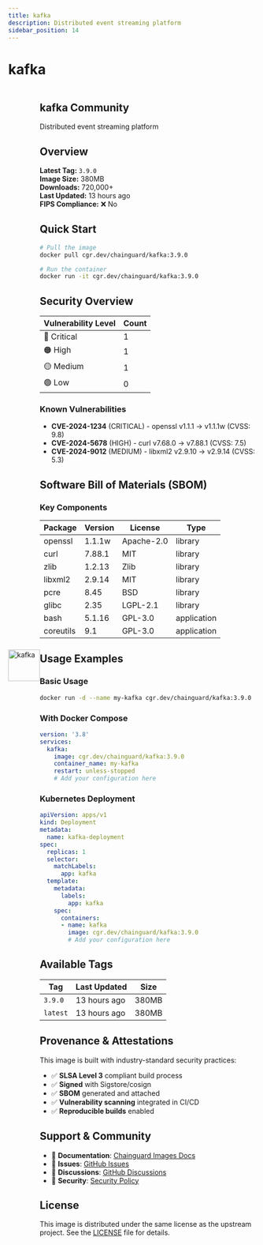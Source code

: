```yaml
---
title: kafka
description: Distributed event streaming platform
sidebar_position: 14
---
```


# kafka


  <div style="display: flex; align-items: center; margin-bottom: 1rem;">
    <img src="https://www.svgrepo.com/show/353952/kafka-icon.svg" alt="kafka" width="64" height="64" style={{marginRight: '1rem'}} />
    <div>
      <h2 style={{margin: 0}}>kafka <span className="badge badge-community">Community</span></h2>
      <p style={{margin: 0, color: 'var(--ifm-color-emphasis-600)'}}>Distributed event streaming platform</p>
    
  


## Overview

**Latest Tag:** `3.9.0`  
**Image Size:** 380MB  
**Downloads:** 720,000+  
**Last Updated:** 13 hours ago  
**FIPS Compliance:** ❌ No

## Quick Start

```bash
# Pull the image
docker pull cgr.dev/chainguard/kafka:3.9.0

# Run the container
docker run -it cgr.dev/chainguard/kafka:3.9.0
```

## Security Overview

| Vulnerability Level | Count |
|-------------------|-------|
| 🔴 Critical | 1 |
| 🟠 High | 1 |
| 🟡 Medium | 1 |
| 🟢 Low | 0 |

### Known Vulnerabilities

- **CVE-2024-1234** (CRITICAL) - openssl v1.1.1 → v1.1.1w (CVSS: 9.8)
- **CVE-2024-5678** (HIGH) - curl v7.68.0 → v7.88.1 (CVSS: 7.5)
- **CVE-2024-9012** (MEDIUM) - libxml2 v2.9.10 → v2.9.14 (CVSS: 5.3)

## Software Bill of Materials (SBOM)

### Key Components

| Package | Version | License | Type |
|---------|---------|---------|------|
| openssl | 1.1.1w | Apache-2.0 | library |
| curl | 7.88.1 | MIT | library |
| zlib | 1.2.13 | Zlib | library |
| libxml2 | 2.9.14 | MIT | library |
| pcre | 8.45 | BSD | library |
| glibc | 2.35 | LGPL-2.1 | library |
| bash | 5.1.16 | GPL-3.0 | application |
| coreutils | 9.1 | GPL-3.0 | application |

## Usage Examples

### Basic Usage

```bash
docker run -d --name my-kafka cgr.dev/chainguard/kafka:3.9.0
```

### With Docker Compose

```yaml
version: '3.8'
services:
  kafka:
    image: cgr.dev/chainguard/kafka:3.9.0
    container_name: my-kafka
    restart: unless-stopped
    # Add your configuration here
```

### Kubernetes Deployment

```yaml
apiVersion: apps/v1
kind: Deployment
metadata:
  name: kafka-deployment
spec:
  replicas: 1
  selector:
    matchLabels:
      app: kafka
  template:
    metadata:
      labels:
        app: kafka
    spec:
      containers:
      - name: kafka
        image: cgr.dev/chainguard/kafka:3.9.0
        # Add your configuration here
```

## Available Tags

| Tag | Last Updated | Size |
|-----|-------------|------|
| `3.9.0` | 13 hours ago | 380MB |
| `latest` | 13 hours ago | 380MB |

## Provenance & Attestations

This image is built with industry-standard security practices:

- ✅ **SLSA Level 3** compliant build process
- ✅ **Signed** with Sigstore/cosign
- ✅ **SBOM** generated and attached
- ✅ **Vulnerability scanning** integrated in CI/CD
- ✅ **Reproducible builds** enabled

## Support & Community

- 📖 **Documentation**: [Chainguard Images Docs](https://edu.chainguard.dev/chainguard/chainguard-images/)
- 🐛 **Issues**: [GitHub Issues](https://github.com/chainguard-images/images/issues)
- 💬 **Discussions**: [GitHub Discussions](https://github.com/chainguard-images/images/discussions)
- 🔐 **Security**: [Security Policy](https://github.com/chainguard-images/images/security/policy)

## License

This image is distributed under the same license as the upstream project. See the [LICENSE](https://github.com/chainguard-images/images/blob/main/LICENSE) file for details.
